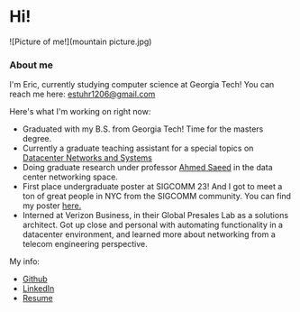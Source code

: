 # Hi!
![Picture of me!](mountain picture.jpg)
### About me
I'm Eric, currently studying computer science at Georgia Tech! You can reach me here: estuhr1206@gmail.com

Here's what I'm working on right now:
* Graduated with my B.S. from Georgia Tech! Time for the masters degree.
 * Currently a graduate teaching assistant for a special topics on [Datacenter Networks and Systems](https://saeed.github.io/CS8803_DNS_Spring2024/index.html)
* Doing graduate research under professor [Ahmed Saeed](https://saeed.github.io/) in the data center networking space. 
 * First place undergraduate poster at SIGCOMM 23! And I got to meet a ton of great people in NYC from the SIGCOMM community. You can find my poster <a href="sigcomm23_estuhr_asaeed.pdf" target="_blank">here.</a>
* Interned at Verizon Business, in their Global Presales Lab as a solutions architect. Got up close and personal with automating functionality in a datacenter environment, and learned more about networking from a telecom engineering perspective. 

 
My info:
* [Github](https://github.com/estuhr1206)
* [LinkedIn](https://www.linkedin.com/in/eric-stuhr/)
* <a href="Eric_Stuhr_Resume.pdf" target="_blank">Resume</a>

